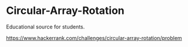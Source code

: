 # Circular-Array-Rotation
Educational source for students.

https://www.hackerrank.com/challenges/circular-array-rotation/problem
